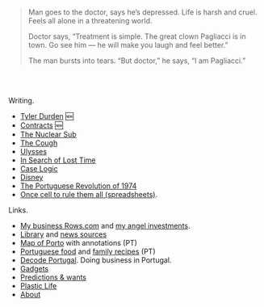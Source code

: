 <br/>

> Man goes to the doctor, says he’s depressed. Life is harsh and cruel. Feels all alone in a threatening world.
>
> Doctor says, “Treatment is simple. The great clown Pagliacci is in town. Go see him — he will make you laugh and feel better.”
>
> The man bursts into tears. “But doctor,” he says, “I am Pagliacci.”

<br/>
<br/>


Writing.
- [Tyler Durden](/tyler-durden/index.md) 🆕
- [Contracts](/contracts/index.md) 🆕
- [The Nuclear Sub](/the-nuclear-submarine/index.md)
- [The Cough](/the-cough/index.md)
- [Ulysses](/james-joyce-ulysses/index.md)
- [In Search of Lost Time](/marcel-proust-in-search-of-lost-time/index.md)
- [Case Logic](/caselogic/index.md)
- [Disney](/disney) 
- [The Portuguese Revolution of 1974](/1974-04-25)
- [Once cell to rule them all (spreadsheets)](docs/2014-12-21-one-cell-to-rule-them-all.md).

Links.
- [My business Rows.com](https://rows.com) and [my angel investments](https://portotype.com).
- [Library](library/library.html) and [news sources](about/news-sources.md)
- [Map of Porto](/porto/) with annotations (PT)
- [Portuguese food](/portuguese-food/) and [family recipes](/family-recipes/) (PT)
- [Decode Portugal](https://decodeportugal.com). Doing business in Portugal.
- [Gadgets](docs/crush-index.html)
- [Predictions & wants](docs/predictions-and-wants.md)
- [Plastic Life](https://plasticlife.puter.site/)
- [About](about/about.md)

